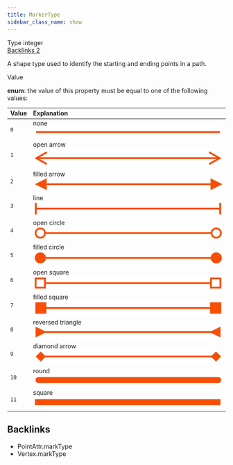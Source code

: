 ```yaml
---
title: MarkerType
sidebar_class_name: show
---
```


<div className="section-badges">

<div className="badge type">
        <span className="label">Type</span>
        <span className="value">integer</span>
      </div>

<a href="#backlinks" className="badge backlinks">
          <span className="label">Backlinks</span>
          <span className="value">2</span>
        </a>

</div>

A shape type used to identify the starting and ending points in a path.

<div className="property-item">

Value

<div className="value-description">

**enum**: the value of this property must be equal to one of the following values:

| Value | Explanation                                                                                                                                                         |
| :---- | :------------------------------------------------------------------------------------------------------------------------------------------------------------------ |
| `0`   | <div className="enum-description">none<div className="enum-images"><img src="/img/vector/Border/markerType_None.png" alt="" /></div></div>                          |
| `1`   | <div className="enum-description">open arrow<div className="enum-images"><img src="/img/vector/Border/markerType_OpenArrow.png" alt="" /></div></div>               |
| `2`   | <div className="enum-description">filled arrow<div className="enum-images"><img src="/img/vector/Border/markerType_FilledArrow.png" alt="" /></div></div>           |
| `3`   | <div className="enum-description">line<div className="enum-images"><img src="/img/vector/Border/markerType_Line.png" alt="" /></div></div>                          |
| `4`   | <div className="enum-description">open circle<div className="enum-images"><img src="/img/vector/Border/markerType_OpenCircle.png" alt="" /></div></div>             |
| `5`   | <div className="enum-description">filled circle<div className="enum-images"><img src="/img/vector/Border/markerType_FilledCircle.png" alt="" /></div></div>         |
| `6`   | <div className="enum-description">open square<div className="enum-images"><img src="/img/vector/Border/markerType_OpenSquare.png" alt="" /></div></div>             |
| `7`   | <div className="enum-description">filled square<div className="enum-images"><img src="/img/vector/Border/markerType_FilledSquare.png" alt="" /></div></div>         |
| `8`   | <div className="enum-description">reversed triangle<div className="enum-images"><img src="/img/vector/Border/markerType_ReversedTriangle.png" alt="" /></div></div> |
| `9`   | <div className="enum-description">diamond arrow<div className="enum-images"><img src="/img/vector/Border/markerType_DiamondArrow.png" alt="" /></div></div>         |
| `10`  | <div className="enum-description">round<div className="enum-images"><img src="/img/vector/Border/markerType_Round.png" alt="" /></div></div>                        |
| `11`  | <div className="enum-description">square<div className="enum-images"><img src="/img/vector/Border/markerType_Square.png" alt="" /></div></div>                      |

</div>

</div>

<div id="backlinks" className="section-backlinks">

<div className="backlinks-title"><h2>Backlinks</h2></div>

<ul className="backlinks-list">

<li className="backlink">
      <Link to='/specs/vectorgraphics/point-attr#marktype'>PointAttr.markType</Link>
      </li>

<li className="backlink">
      <Link to='/specs/vectorgraphics/vertex#marktype'>Vertex.markType</Link>
      </li>

</ul>

</div>
